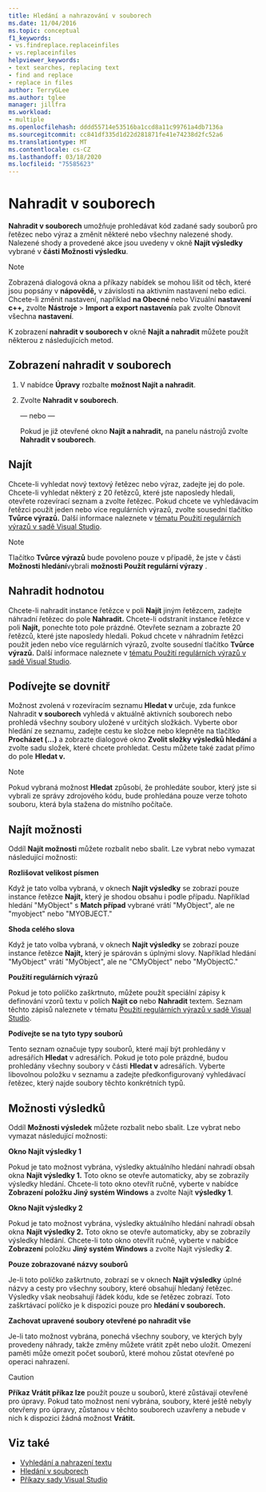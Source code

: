 ```yaml
---
title: Hledání a nahrazování v souborech
ms.date: 11/04/2016
ms.topic: conceptual
f1_keywords:
- vs.findreplace.replaceinfiles
- vs.replaceinfiles
helpviewer_keywords:
- text searches, replacing text
- find and replace
- replace in files
author: TerryGLee
ms.author: tglee
manager: jillfra
ms.workload:
- multiple
ms.openlocfilehash: dddd55714e53516ba1ccd8a11c99761a4db7136a
ms.sourcegitcommit: cc841df335d1d22d281871fe41e74238d2fc52a6
ms.translationtype: MT
ms.contentlocale: cs-CZ
ms.lasthandoff: 03/18/2020
ms.locfileid: "75585623"
---
```

# <a name="replace-in-files"></a>Nahradit v souborech

**Nahradit v souborech** umožňuje prohledávat kód zadané sady souborů pro řetězec nebo výraz a změnit některé nebo všechny nalezené shody. Nalezené shody a provedené akce jsou uvedeny v okně **Najít výsledky** vybrané v **části Možnosti výsledku**.

> [!NOTE]
> Zobrazená dialogová okna a příkazy nabídek se mohou lišit od těch, které jsou popsány v **nápovědě,** v závislosti na aktivním nastavení nebo edici. Chcete-li změnit nastavení, například **na Obecné** nebo Vizuální **nastavení c++,** zvolte **Nástroje** > **Import a export nastavení**a pak zvolte Obnovit všechna **nastavení**.

K zobrazení **nahradit v souborech v** okně **Najít a nahradit** můžete použít některou z následujících metod.

## <a name="to-display-replace-in-files"></a>Zobrazení nahradit v souborech

1. V nabídce **Úpravy** rozbalte **možnost Najít a nahradit**.

2. Zvolte **Nahradit v souborech**.

   — nebo —

   Pokud je již otevřené okno **Najít a nahradit,** na panelu nástrojů zvolte **Nahradit v souborech**.

## <a name="find-what"></a>Najít

Chcete-li vyhledat nový textový řetězec nebo výraz, zadejte jej do pole. Chcete-li vyhledat některý z 20 řetězců, které jste naposledy hledali, otevřete rozevírací seznam a zvolte řetězec. Pokud chcete ve vyhledávacím řetězci použít jeden nebo více regulárních výrazů, zvolte sousední tlačítko **Tvůrce výrazů.** Další informace naleznete v [tématu Použití regulárních výrazů v sadě Visual Studio](../ide/using-regular-expressions-in-visual-studio.md).

> [!NOTE]
> Tlačítko **Tvůrce výrazů** bude povoleno pouze v případě, že jste v části **Možnosti hledání**vybrali **možnosti Použít regulární výrazy** .

## <a name="replace-with"></a>Nahradit hodnotou

Chcete-li nahradit instance řetězce v poli **Najít** jiným řetězcem, zadejte náhradní řetězec do pole **Nahradit.** Chcete-li odstranit instance řetězce v poli **Najít,** ponechte toto pole prázdné. Otevřete seznam a zobrazte 20 řetězců, které jste naposledy hledali. Pokud chcete v náhradním řetězci použít jeden nebo více regulárních výrazů, zvolte sousední tlačítko **Tvůrce výrazů.** Další informace naleznete v [tématu Použití regulárních výrazů v sadě Visual Studio](../ide/using-regular-expressions-in-visual-studio.md).

## <a name="look-in"></a>Podívejte se dovnitř

Možnost zvolená v rozevíracím seznamu **Hledat v** určuje, zda funkce Nahradit **v souborech** vyhledá v aktuálně aktivních souborech nebo prohledá všechny soubory uložené v určitých složkách. Vyberte obor hledání ze seznamu, zadejte cestu ke složce nebo klepněte na tlačítko **Procházet (...)** a zobrazte dialogové okno **Zvolit složky výsledků hledání** a zvolte sadu složek, které chcete prohledat. Cestu můžete také zadat přímo do pole **Hledat v.**

> [!NOTE]
> Pokud vybraná možnost **Hledat** způsobí, že prohledáte soubor, který jste si vybrali ze správy zdrojového kódu, bude prohledána pouze verze tohoto souboru, která byla stažena do místního počítače.

## <a name="find-options"></a>Najít možnosti

Oddíl **Najít možnosti** můžete rozbalit nebo sbalit. Lze vybrat nebo vymazat následující možnosti:

**Rozlišovat velikost písmen**

Když je tato volba vybraná, v oknech **Najít výsledky** se zobrazí pouze instance řetězce **Najít,** který je shodou obsahu i podle případu. Například hledání "MyObject" s **Match případ** vybrané vrátí "MyObject", ale ne "myobject" nebo "MYOBJECT."

**Shoda celého slova**

Když je tato volba vybraná, v oknech **Najít výsledky** se zobrazí pouze instance řetězce **Najít,** který je spárován s úplnými slovy. Například hledání "MyObject" vrátí "MyObject", ale ne "CMyObject" nebo "MyObjectC."

**Použití regulárních výrazů**

Pokud je toto políčko zaškrtnuto, můžete použít speciální zápisy k definování vzorů textu v polích **Najít co** nebo **Nahradit** textem. Seznam těchto zápisů naleznete v tématu [Použití regulárních výrazů v sadě Visual Studio](../ide/using-regular-expressions-in-visual-studio.md).

**Podívejte se na tyto typy souborů**

Tento seznam označuje typy souborů, které mají být prohledány v adresářích **Hledat** v adresářích. Pokud je toto pole prázdné, budou prohledány všechny soubory v části **Hledat v** adresářích. Vyberte libovolnou položku v seznamu a zadejte předkonfigurovaný vyhledávací řetězec, který najde soubory těchto konkrétních typů.

## <a name="result-options"></a>Možnosti výsledků

Oddíl **Možnosti výsledek** můžete rozbalit nebo sbalit. Lze vybrat nebo vymazat následující možnosti:

**Okno Najít výsledky 1**

Pokud je tato možnost vybrána, výsledky aktuálního hledání nahradí obsah okna **Najít výsledky 1.** Toto okno se otevře automaticky, aby se zobrazily výsledky hledání. Chcete-li toto okno otevřít ručně, vyberte v nabídce **Zobrazení** **položku Jiný systém Windows** a zvolte Najít **výsledky 1**.

**Okno Najít výsledky 2**

Pokud je tato možnost vybrána, výsledky aktuálního hledání nahradí obsah okna **Najít výsledky 2.** Toto okno se otevře automaticky, aby se zobrazily výsledky hledání. Chcete-li toto okno otevřít ručně, vyberte v nabídce **Zobrazení** položku **Jiný systém Windows** a zvolte Najít výsledky **2**.

**Pouze zobrazované názvy souborů**

Je-li toto políčko zaškrtnuto, zobrazí se v oknech **Najít výsledky** úplné názvy a cesty pro všechny soubory, které obsahují hledaný řetězec. Výsledky však neobsahují řádek kódu, kde se řetězec zobrazí. Toto zaškrtávací políčko je k dispozici pouze pro **hledání v souborech.**

**Zachovat upravené soubory otevřené po nahradit vše**

Je-li tato možnost vybrána, ponechá všechny soubory, ve kterých byly provedeny náhrady, takže změny můžete vrátit zpět nebo uložit. Omezení paměti může omezit počet souborů, které mohou zůstat otevřené po operaci nahrazení.

> [!CAUTION]
> **Příkaz Vrátit příkaz lze** použít pouze u souborů, které zůstávají otevřené pro úpravy. Pokud tato možnost není vybrána, soubory, které ještě nebyly otevřeny pro úpravy, zůstanou v těchto souborech uzavřeny a nebude v nich k dispozici žádná možnost **Vrátit.**

## <a name="see-also"></a>Viz také

- [Vyhledání a nahrazení textu](../ide/finding-and-replacing-text.md)
- [Hledání v souborech](../ide/find-in-files.md)
- [Příkazy sady Visual Studio](../ide/reference/visual-studio-commands.md)
